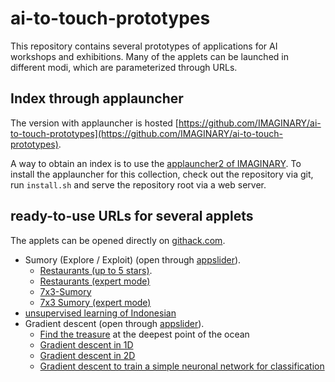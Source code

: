 # ai-to-touch-prototypes

This repository contains several prototypes of applications for AI workshops and exhibitions.
Many of the applets can be launched in different modi, which are parameterized through URLs.

## Index through applauncher

The version with applauncher is hosted [https://github.com/IMAGINARY/ai-to-touch-prototypes](https://github.com/IMAGINARY/ai-to-touch-prototypes).

A way to obtain an index is to use the [applauncher2 of IMAGINARY](https://github.com/IMAGINARY/applauncher2).
To install the applauncher for this collection, check out the repository via git, run `install.sh` and serve the repository root via a web server.


## ready-to-use URLs for several applets

The applets can be opened directly on [githack.com](https://raw.githack.com/).
* Sumory (Explore / Exploit) (open through [appslider](https://raw.githack.com/IMAGINARY/ai-to-touch-prototypes/master/appslider.html?sumory#0)).
  * [Restaurants (up to 5 stars)](https://raw.githack.com/IMAGINARY/ai-to-touch-prototypes/master/sumory.html?mode=image&imgsrc=images/restaurants.svg&draws=7&values=stars&maxstars=5&buttons=hidden).
  * [Restaurants (expert mode)](https://raw.githack.com/IMAGINARY/ai-to-touch-prototypes/master/sumory.html?mode=image&imgsrc=images/restaurants.svg&draws=7&values=stars&maxstars=random&buttons=visible)
  * [7x3-Sumory](https://raw.githack.com/IMAGINARY/ai-to-touch-prototypes/master/sumory.html?mode=grid&Nw=7&Nh=3&draws=10&buttons=hidden)
  * [7x3 Sumory (expert mode)](https://raw.githack.com/IMAGINARY/ai-to-touch-prototypes/master/sumory.html?mode=grid&Nw=7&Nh=3&draws=10&buttons=visible)
* [unsupervised learning of Indonesian](https://raw.githack.com/IMAGINARY/ai-to-touch-prototypes/master/unsupervised.html)
* Gradient descent (open through [appslider](https://raw.githack.com/IMAGINARY/ai-to-touch-prototypes/master/appslider.html?gradient#0)).
  * [Find the treasure](https://raw.githack.com/IMAGINARY/ai-to-touch-prototypes/master/gradient1d.html?water=true&autopilot=false) at the deepest point of the ocean
  * [Gradient descent in 1D](https://raw.githack.com/IMAGINARY/ai-to-touch-prototypes/master/gradient1d.html)
  * [Gradient descent in 2D](https://raw.githack.com/IMAGINARY/ai-to-touch-prototypes/master/gradient2d.html)
  * [Gradient descent to train a simple neuronal network for classification](https://raw.githack.com/IMAGINARY/ai-to-touch-prototypes/master/classifywithgradient.html)
